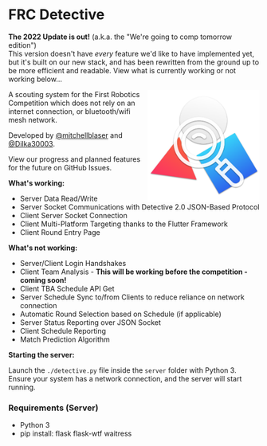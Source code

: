 # FRC Detective

**The 2022 Update is out!**
(a.k.a. the "We're going to comp tomorrow edition")<br>
This version doesn't have *every* feature we'd like to have implemented yet, but it's built on our new stack, and has been rewritten from the ground up to be more efficient and readable. View what is currently working or not working below...

<img src="https://github.com/mitchellblaser/FRCDetective/blob/main/Readme/logo.png?raw=true" align=right width=225 />A scouting system for the First Robotics Competition which does not rely on an internet connection, or bluetooth/wifi mesh network.

Developed by [@mitchellblaser](https://github.com/mitchellblaser) and [@Dilka30003](https://github.com/Dilka30003).

View our progress and planned features for the future on GitHub Issues.

**What's working:**

- Server Data Read/Write
- Server Socket Communications with Detective 2.0 JSON-Based Protocol
- Client Server Socket Connection
- Client Multi-Platform Targeting thanks to the Flutter Framework
- Client Round Entry Page

**What's not working:**

- Server/Client Login Handshakes
- Client Team Analysis - **This will be working before the competition - coming soon!**
- Client TBA Schedule API Get
- Server Schedule Sync to/from Clients to reduce reliance on network connection
- Automatic Round Selection based on Schedule (if applicable)
- Server Status Reporting over JSON Socket
- Client Schedule Reporting
- Match Prediction Algorithm



**Starting the server:**

Launch the `./detective.py` file inside the `server` folder with Python 3. Ensure your system has a network connection, and the server will start running.

### Requirements (Server)

- Python 3
- pip install:
   flask
   flask-wtf
   waitress

